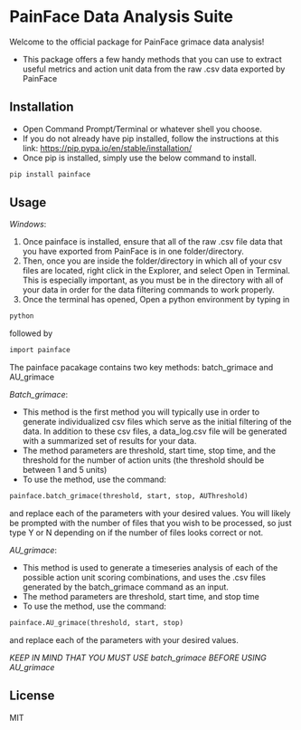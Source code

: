 # PainFace Data Analysis Suite
Welcome to the official package for PainFace grimace data analysis!

- This package offers a few handy methods that you can use to extract useful metrics and action unit data from the raw .csv data exported by PainFace

## Installation

- Open Command Prompt/Terminal or whatever shell you choose. 
- If you do not already have pip installed, follow the instructions at this link: https://pip.pypa.io/en/stable/installation/
- Once pip is installed, simply use the below command to install.
```sh
pip install painface
```

## Usage
_Windows_:
1. Once painface is installed, ensure that all of the raw .csv file data that you have exported from PainFace is in one folder/directory.
2. Then, once you are inside the folder/directory in which all of your csv files are located, right click in the Explorer, and select Open in Terminal. This is especially important, as you must be in the directory with all of your data in order for the data filtering commands to work properly.
3. Once the terminal has opened, Open a python environment by typing in
```sh
python
```
followed by
```sh
import painface
```
The painface pacakage contains two key methods: batch_grimace and AU_grimace

_Batch_grimace_:
- This method is the first method you will typically use in order to generate individualized csv files which serve as the initial filtering of the data. In addition to these csv files, a data_log.csv file will be generated with a summarized set of results for your data.
- The method parameters are threshold, start time, stop time, and the threshold for the number of action units (the threshold should be between 1 and 5 units)
- To use the method, use the command:
```py
painface.batch_grimace(threshold, start, stop, AUThreshold)
```
and replace each of the parameters with your desired values.
You will likely be prompted with the number of files that you wish to be processed, so just type Y or N depending on if the number of files looks correct or not.

_AU_grimace_:
- This method is used to generate a timeseries analysis of each of the possible action unit scoring combinations, and uses the .csv files generated by the batch_grimace command as an input.
- The method parameters are threshold, start time, and stop time
- To use the method, use the command:
```py
painface.AU_grimace(threshold, start, stop)
```
and replace each of the parameters with your desired values.

*KEEP IN MIND THAT YOU MUST USE batch_grimace BEFORE USING AU_grimace*

## License

MIT



